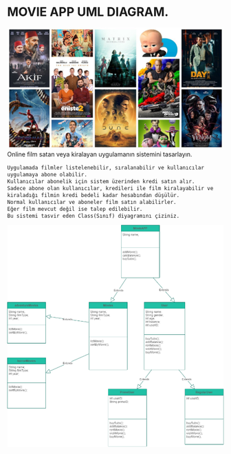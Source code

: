 
# MOVIE APP UML DIAGRAM.
   



![](movieimg/movies.jpg)
Online film satan veya kiralayan uygulamanın sistemini tasarlayın.

    Uygulamada filmler listelenebilir, sıralanabilir ve kullanıcılar uygulamaya abone olabilir.
    Kullanıcılar abonelik için sistem üzerinden kredi satın alır.
    Sadece abone olan kullanıcılar, kredileri ile film kiralayabilir ve kiraladığı filmin kredi bedeli kadar hesabından düşülür.
    Normal kullanıcılar ve aboneler film satın alabilirler.
    Eğer film mevcut değil ise talep edilebilir.
    Bu sistemi tasvir eden Class(Sınıf) diyagramını çiziniz.


![](movieimg/movieAPP.png)
